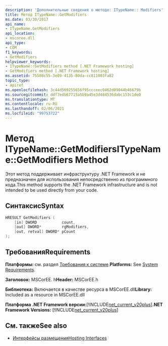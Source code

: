 ```yaml
---
description: 'Дополнительные сведения о методе: ITypeName:: Modifiers'
title: Метод ITypeName::GetModifiers
ms.date: 03/30/2017
api_name:
- ITypeName.GetModifiers
api_location:
- mscoree.dll
api_type:
- COM
f1_keywords:
- GetModifiers
helpviewer_keywords:
- ITypeName::GetModifiers method [.NET Framework hosting]
- GetModifiers method [.NET Framework hosting]
ms.assetid: 75508c55-3e09-4135-80da-cc811003fa82
topic_type:
- apiref
ms.openlocfilehash: 3c44d569255656f95ccceec0462d09044b46679b
ms.sourcegitcommit: ddf7edb67715a5b9a45e3dd44536dabc153c1de0
ms.translationtype: MT
ms.contentlocale: ru-RU
ms.lasthandoff: 02/06/2021
ms.locfileid: "99753722"
---
```

# <a name="itypenamegetmodifiers-method"></a><span data-ttu-id="9a5a8-103">Метод ITypeName::GetModifiers</span><span class="sxs-lookup"><span data-stu-id="9a5a8-103">ITypeName::GetModifiers Method</span></span>

<span data-ttu-id="9a5a8-104">Этот метод поддерживает инфраструктуру .NET Framework и не предназначен для использования непосредственно из программного кода.</span><span class="sxs-lookup"><span data-stu-id="9a5a8-104">This method supports the .NET Framework infrastructure and is not intended to be used directly from your code.</span></span>  
  
## <a name="syntax"></a><span data-ttu-id="9a5a8-105">Синтаксис</span><span class="sxs-lookup"><span data-stu-id="9a5a8-105">Syntax</span></span>  
  
```cpp  
HRESULT GetModifiers (  
    [in] DWORD           count,  
    [out] DWORD*         rgModifiers,  
    [out, retval] DWORD* pCount  
);  
```  
  
## <a name="requirements"></a><span data-ttu-id="9a5a8-106">Требования</span><span class="sxs-lookup"><span data-stu-id="9a5a8-106">Requirements</span></span>  

 <span data-ttu-id="9a5a8-107">**Платформы:** см. раздел [Требования к системе](../../get-started/system-requirements.md).</span><span class="sxs-lookup"><span data-stu-id="9a5a8-107">**Platforms:** See [System Requirements](../../get-started/system-requirements.md).</span></span>  
  
 <span data-ttu-id="9a5a8-108">**Заголовок:** MSCorEE. h</span><span class="sxs-lookup"><span data-stu-id="9a5a8-108">**Header:** MSCorEE.h</span></span>  
  
 <span data-ttu-id="9a5a8-109">**Библиотека:** Включается в качестве ресурса в MSCorEE.dll</span><span class="sxs-lookup"><span data-stu-id="9a5a8-109">**Library:** Included as a resource in MSCorEE.dll</span></span>  
  
 <span data-ttu-id="9a5a8-110">**Платформа .NET Framework версии:**[!INCLUDE[net_current_v20plus](../../../../includes/net-current-v20plus-md.md)]</span><span class="sxs-lookup"><span data-stu-id="9a5a8-110">**.NET Framework Versions:** [!INCLUDE[net_current_v20plus](../../../../includes/net-current-v20plus-md.md)]</span></span>  
  
## <a name="see-also"></a><span data-ttu-id="9a5a8-111">См. также</span><span class="sxs-lookup"><span data-stu-id="9a5a8-111">See also</span></span>

- [<span data-ttu-id="9a5a8-112">Интерфейсы размещения</span><span class="sxs-lookup"><span data-stu-id="9a5a8-112">Hosting Interfaces</span></span>](hosting-interfaces.md)
